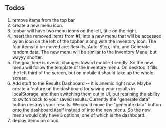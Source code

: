 ## Todos

1. remove items from the top bar
2. create a new menu icon.
3. topbar will have two menu icons on the left, title on the right.
4. insert the removed items from #1, into a new menu that will be accessed by an icon on the left of the topbar, along with the inventory icon. The four items to be moved are: Results, Auto-Step, Info, and Generate random data. The new menu will be similar to the Inventory Menu, but wayyy shorter.
5. The goal here is overall changes toward mobile-friendly. So the new menu will follow the template of the inventory menu. On desktop it fills the left third of the screen, but on mobile it should take up the whole screen.
6. Add stuff to the Results Dashboard -- it is anemic right now. Maybe create a feature on the dashboard for saving your results in localStorage, and then switching them out in UI, but retaining the ability to switch back to your saved results. Currently the "generate data" button destroys your results. We could move the "generate data" button onto the dashboard itself instead of into the new menu. So the new menu would only have 3 options, one of which is the dashboard.
7. deploy demo on cloud
